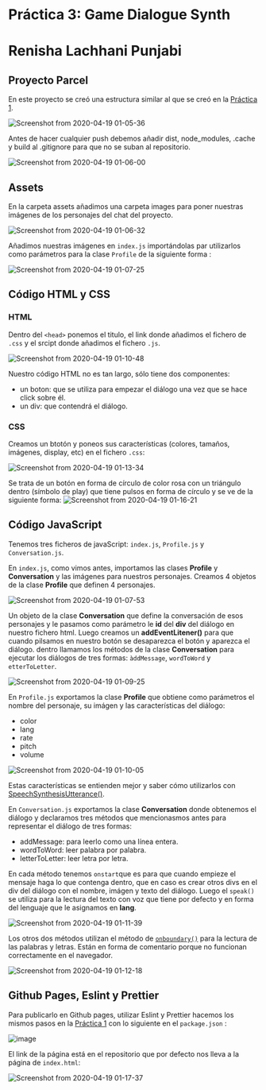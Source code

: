 # Práctica 3: Game Dialogue Synth
# Renisha Lachhani Punjabi

## Proyecto Parcel

En este proyecto se creó una estructura similar al que se creó en la [Práctica 1](https://github.com/ULL-ESIT-DSI-1920/dsi-p1-parcel-alu0101028026).

![Screenshot from 2020-04-19 01-05-36](https://user-images.githubusercontent.com/43814161/79674529-e6e7e700-81db-11ea-8482-cfefa369557e.png)

Antes de hacer cualquier push debemos añadir dist, node_modules, .cache y build al .gitignore para que no se suban al repositorio.

![Screenshot from 2020-04-19 01-06-00](https://user-images.githubusercontent.com/43814161/79674557-27476500-81dc-11ea-8dfc-7c3c2974596d.png)

## Assets

En la carpeta assets añadimos una carpeta images para poner nuestras imágenes de los personajes del chat del proyecto.

![Screenshot from 2020-04-19 01-06-32](https://user-images.githubusercontent.com/43814161/79674598-991fae80-81dc-11ea-8484-5703877e70d5.png)

Añadimos nuestras imágenes en ``index.js`` importándolas par utilizarlos como parámetros para la clase ``Profile`` de la siguiente forma :

![Screenshot from 2020-04-19 01-07-25](https://user-images.githubusercontent.com/43814161/79674630-de43e080-81dc-11ea-9626-fc4849899ab4.png)


## Código HTML y CSS

### HTML


Dentro del ``<head>`` ponemos el titulo, el link donde añadimos el fichero de ``.css`` y el srcipt donde añadimos el fichero ``.js``.

![Screenshot from 2020-04-19 01-10-48](https://user-images.githubusercontent.com/43814161/79676384-a5583b80-81dd-11ea-84d8-1bcb12de3a97.png)

Nuestro código HTML no es tan largo, sólo tiene dos componentes: 
- un boton: que se utiliza para empezar el diálogo una vez que se hace click sobre él.
- un div: que contendrá el diálogo.

### CSS

Creamos un btotón y poneos sus características (colores, tamaños, imágenes, display, etc) en el fichero ``.css``:

![Screenshot from 2020-04-19 01-13-34](https://user-images.githubusercontent.com/43814161/79676395-b5701b00-81dd-11ea-9ef1-31737161194f.png)

Se trata de un botón en forma de círculo de color rosa con un triángulo dentro (símbolo de play) que tiene pulsos en forma de círculo y se ve de la siguiente forma:
![Screenshot from 2020-04-19 01-16-21](https://user-images.githubusercontent.com/43814161/79676413-d59fda00-81dd-11ea-86f1-5923e9d835df.png)


## Código JavaScript

Tenemos tres ficheros de javaScript: ``index.js``, ``Profile.js``  y ``Conversation.js``.

En ``index.js``, como vimos antes, importamos las clases **Profile** y **Conversation** y las imágenes para nuestros personajes. Creamos 4 objetos de la clase **Profile** que definen 4 personajes.

![Screenshot from 2020-04-19 01-07-53](https://user-images.githubusercontent.com/43814161/79701983-34765980-8299-11ea-9fc0-930547729548.png)

Un objeto de la clase **Conversation** que define la conversación de esos personajes y le pasamos como parámetro le **id** del **div** del diálogo en nuestro fichero html. 
Luego creamos un **addEventLitener()** para que cuando pilsamos en nuestro botón se desaparezca el botón y aparezca el diálogo. dentro llamamos los métodos de la clase **Conversation** para ejecutar los diálogos de tres formas: ``àddMessage``, ``wordToWord`` y ``etterToLetter``.

![Screenshot from 2020-04-19 01-09-25](https://user-images.githubusercontent.com/43814161/79702063-d72ed800-8299-11ea-8b0b-56dc52cf2bbe.png)


En ``Profile.js`` exportamos la clase **Profile** que obtiene como parámetros el nombre del personaje, su imágen y las características del diálogo:
- color
- lang
- rate
- pitch
- volume

![Screenshot from 2020-04-19 01-10-05](https://user-images.githubusercontent.com/43814161/79702152-95eaf800-829a-11ea-92fb-6300f5842ceb.png)

Estas características se entienden mejor y saber cómo utilizarlos con [SpeechSynthesisUtterance()](https://developers.google.com/web/updates/2014/01/Web-apps-that-talk-Introduction-to-the-Speech-Synthesis-API#demo).

En ``Conversation.js`` exportamos la clase **Conversation** donde obtenemos el diálogo y declaramos tres métodos que mencionasmos antes para representar el diálogo de tres formas:
- addMessage: para leerlo como una línea entera.
- wordToWord: leer palabra por palabra.
- letterToLetter: leer letra por letra.

En cada método tenemos ``onstart``que es para que cuando empieze el mensaje haga lo que contenga dentro, que en caso es crear otros divs en el div del diálogo con el nombre, imágen y texto del diálogo. Luego el ``speak()`` se utiliza para la lectura del texto con voz que tiene por defecto y en forma del lenguaje que le asignamos en **lang**.

![Screenshot from 2020-04-19 01-11-39](https://user-images.githubusercontent.com/43814161/79702294-b9fb0900-829b-11ea-9b0a-caa79874e51c.png)

Los otros dos métodos utilizan el método de [``onboundary()``](https://developer.mozilla.org/en-US/docs/Web/API/SpeechSynthesisUtterance/onboundary) para la lectura de las palabras y letras. Están en forma de comentario porque no funcionan correctamente en el navegador.

![Screenshot from 2020-04-19 01-12-18](https://user-images.githubusercontent.com/43814161/79702365-532a1f80-829c-11ea-9845-8f10075cc502.png)


## Github Pages, Eslint y Prettier

Para publicarlo en Github pages, utilizar Eslint y Prettier hacemos los mismos pasos en la [Práctica 1](https://github.com/ULL-ESIT-DSI-1920/dsi-p1-parcel-alu0101028026) con lo siguiente en el ``package.json`` :

![image](https://user-images.githubusercontent.com/43814161/79676529-10564200-81df-11ea-9d4a-209a86aa987e.png)

El link de la página está en el repositorio que por defecto nos lleva a la página de ``index.html``:

![Screenshot from 2020-04-19 01-17-37](https://user-images.githubusercontent.com/43814161/79676675-58c22f80-81e0-11ea-8cda-ce55b9f4cc5e.png)
